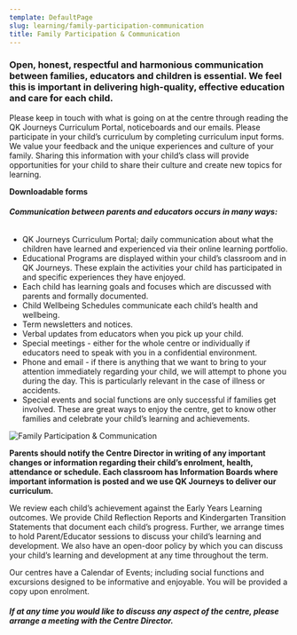 ```yaml
---
template: DefaultPage
slug: learning/family-participation-communication
title: Family Participation & Communication
---
```

### Open, honest, respectful and harmonious communication between families, educators and children is essential. We feel this is important in delivering high-quality, effective education and care for each child.

Please keep in touch with what is going on at the centre through reading the QK Journeys Curriculum Portal, noticeboards and our emails. Please participate in your child’s curriculum by completing curriculum input forms. We value your feedback and the unique experiences and culture of your family. Sharing this information with your child’s class will provide opportunities for your child to share their culture and create new topics for learning.

**Downloadable forms**

###### **Communication between parents and educators occurs in many ways:**

* QK Journeys Curriculum Portal; daily communication about what the children have learned and experienced via their online learning portfolio.
* Educational Programs are displayed within your child’s classroom and in QK Journeys. These explain the activities your child has participated in and specific experiences they have enjoyed.
* Each child has learning goals and focuses which are discussed with parents and formally documented.
* Child Wellbeing Schedules communicate each child’s health and wellbeing.
* Term newsletters and notices.
* Verbal updates from educators when you pick up your child.
* Special meetings - either for the whole centre or individually if educators need to speak with you in a confidential environment.
* Phone and email - if there is anything that we want to bring to your attention immediately regarding your child, we will attempt to phone you during the day. This is particularly relevant in the case of illness or accidents.
* Special events and social functions are only successful if families get involved. These are great ways to enjoy the centre, get to know other families and celebrate your child’s learning and achievements.

![Family Participation & Communication](/images/uploads/baby.jpg)

**Parents should notify the Centre Director in writing of any important changes or information regarding their child’s enrolment, health, attendance or schedule. Each classroom has Information Boards where important information is posted and we use QK Journeys to deliver our curriculum.**

We review each child’s achievement against the Early Years Learning outcomes. We provide Child Reflection Reports and Kindergarten Transition Statements that document each child’s progress. Further, we arrange times to hold Parent/Educator sessions to discuss your child’s learning and development. We also have an open-door policy by which you can discuss your child’s learning and development at any time throughout the term.

Our centres have a Calendar of Events; including social functions and excursions designed to be informative and enjoyable. You will be provided a copy upon enrolment.

###### **If at any time you would like to discuss any aspect of the centre, please arrange a meeting with the Centre Director.**
